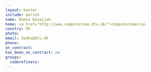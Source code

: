 ```yaml
---
layout: master
include: person
name: Damon Kasacjak
home: <a href="http://www.computerome.dtu.dk/">Computerome</a>
country: DK
photo:
email: damka@dtu.dk
phone:
on_contract:
has_been_on_contract: no
groups:
  coderefinery:
---
```

